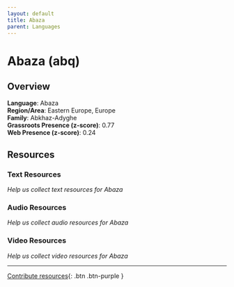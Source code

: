 ```yaml
---
layout: default
title: Abaza
parent: Languages
---
```


# Abaza (abq)

## Overview

**Language**: Abaza  
**Region/Area**: Eastern Europe, Europe  
**Family**: Abkhaz-Adyghe  
**Grassroots Presence (z-score)**: 0.77  
**Web Presence (z-score)**: 0.24  

## Resources

### Text Resources
*Help us collect text resources for Abaza*

### Audio Resources
*Help us collect audio resources for Abaza*

### Video Resources
*Help us collect video resources for Abaza*

---

[Contribute resources](https://forms.office.com/e/1SfLJx3u1r){: .btn .btn-purple }
